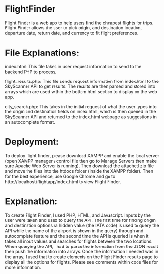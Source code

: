 # FlightFinder
Flight Finder is a web app to help users find the cheapest flights for trips. Flight Finder allows the user to pick origin, and destination location, departure date, return date, and currency to fit flight preferences.

# File Explanations:
index.html: This file takes in user request information to send to the backend PHP to process.

flight_results.php: This file sends request information from index.html to the SkyScanner API to get results. The results are then parsed and stored into arrays which are used within the bottom html section to display on the web app.

city_search.php: This takes in the initial request of what the user types into the origin and destination fields on index.html, which is then queried in the SkyScanner API and returned to the index.html webpage as suggestions in an autocomplete format.

# Deployment: 
To deploy flight finder, please download XAMPP and enable the local server (open XAMPP manager / control file then go to Manage Servers then make sure Apache Web Server is running). Then download the attached zip file and move the files into the htdocs folder (inside the XAMPP folder). Then for the best experience, use Google Chrome and go to http://localhost/flightapp/index.html to view Flight Finder.

# Explanation: 
To create Flight Finder, I used PHP, HTML, and Javascript. Inputs by the user were taken and used to query the API. The first time for finding origin and destination options (a hidden value (the IATA code) is used to query the API while the name of the airport is shown in the query) through and autocomplete feature and the second time the API is queried is when it takes all input values and searches for flights between the two locations. When querying the API, I had to parse the information from the JSON result then push the information into arrays. Once the information I needed was in the array, I used that to create elements on the Flight Finder results page to display all the options for flights. Please see comments within code files for more information.
